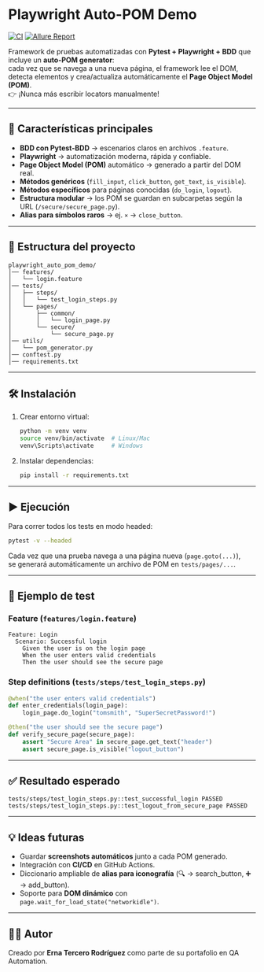 # Playwright Auto-POM Demo

[![CI](https://github.com/erniux/playwright_auto_pom_demo/actions/workflows/tests.yml/badge.svg)](https://github.com/erniux/playwright_auto_pom_demo/actions/workflows/tests.yml)
[![Allure Report](https://img.shields.io/badge/Allure-Report-ff69b4?logo=allure&style=flat)](https://erniux.github.io/playwright_auto_pom_demo/)


Framework de pruebas automatizadas con **Pytest + Playwright + BDD** que incluye un **auto-POM generator**:  
cada vez que se navega a una nueva página, el framework lee el DOM, detecta elementos y crea/actualiza automáticamente el **Page Object Model (POM)**.  
👉 ¡Nunca más escribir locators manualmente!

---



## 🚀 Características principales
- **BDD con Pytest-BDD** → escenarios claros en archivos `.feature`.
- **Playwright** → automatización moderna, rápida y confiable.
- **Page Object Model (POM)** automático → generado a partir del DOM real.
- **Métodos genéricos** (`fill_input`, `click_button`, `get_text`, `is_visible`).
- **Métodos específicos** para páginas conocidas (`do_login`, `logout`).
- **Estructura modular** → los POM se guardan en subcarpetas según la URL (`/secure/secure_page.py`).
- **Alias para símbolos raros** → ej. `×` → `close_button`.

---

## 📂 Estructura del proyecto

```
playwright_auto_pom_demo/
│── features/
│   └── login.feature
│── tests/
│   ├── steps/
│   │   └── test_login_steps.py
│   └── pages/
│       ├── common/
│       │   └── login_page.py
│       └── secure/
│           └── secure_page.py
│── utils/
│   └── pom_generator.py
│── conftest.py
│── requirements.txt
```

---

## 🛠 Instalación

1. Crear entorno virtual:
   ```bash
   python -m venv venv
   source venv/bin/activate  # Linux/Mac
   venv\Scripts\activate     # Windows
   ```

2. Instalar dependencias:
   ```bash
   pip install -r requirements.txt
   ```

---

## ▶️ Ejecución

Para correr todos los tests en modo headed:

```bash
pytest -v --headed
```

Cada vez que una prueba navega a una página nueva (`page.goto(...)`),  
se generará automáticamente un archivo de POM en `tests/pages/...`.

---

## 📖 Ejemplo de test

### Feature (`features/login.feature`)
```gherkin
Feature: Login
  Scenario: Successful login
    Given the user is on the login page
    When the user enters valid credentials
    Then the user should see the secure page
```

### Step definitions (`tests/steps/test_login_steps.py`)
```python
@when("the user enters valid credentials")
def enter_credentials(login_page):
    login_page.do_login("tomsmith", "SuperSecretPassword!")

@then("the user should see the secure page")
def verify_secure_page(secure_page):
    assert "Secure Area" in secure_page.get_text("header")
    assert secure_page.is_visible("logout_button")
```

---

## ✅ Resultado esperado

```
tests/steps/test_login_steps.py::test_successful_login PASSED
tests/steps/test_login_steps.py::test_logout_from_secure_page PASSED
```

---

## 💡 Ideas futuras
- Guardar **screenshots automáticos** junto a cada POM generado.
- Integración con **CI/CD** en GitHub Actions.
- Diccionario ampliable de **alias para iconografía** (🔍 → search_button, ➕ → add_button).
- Soporte para **DOM dinámico** con `page.wait_for_load_state("networkidle")`.

---

## 👩‍💻 Autor
Creado por **Erna Tercero Rodríguez** como parte de su portafolio en QA Automation.  
